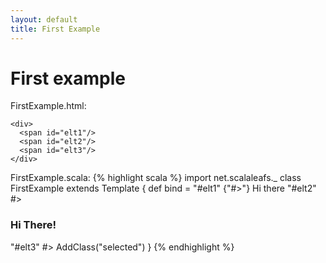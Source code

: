 ```yaml
---
layout: default
title: First Example
---
```

# First example

FirstExample.html:

    <div>
      <span id="elt1"/>
      <span id="elt2"/>
      <span id="elt3"/>
    </div>

FirstExample.scala:
{% highlight scala %}
import net.scalaleafs._
class FirstExample extends Template {
  def bind = 
    "#elt1" {"#>"} Hi there
    "#elt2" #> <h3>Hi There!</h3>
    "#elt3" #> AddClass("selected")
}
{% endhighlight %}